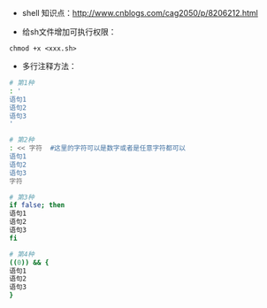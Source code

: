 * shell 知识点：http://www.cnblogs.com/cag2050/p/8206212.html

* 给sh文件增加可执行权限：
```
chmod +x <xxx.sh>
```

* 多行注释方法：
```sh
# 第1种
: '
语句1
语句2
语句3
'

# 第2种
: << 字符  #这里的字符可以是数字或者是任意字符都可以
语句1
语句2
语句3
字符

# 第3种
if false; then
语句1
语句2
语句3
fi

# 第4种
((0)) && {
语句1
语句2
语句3
}
```